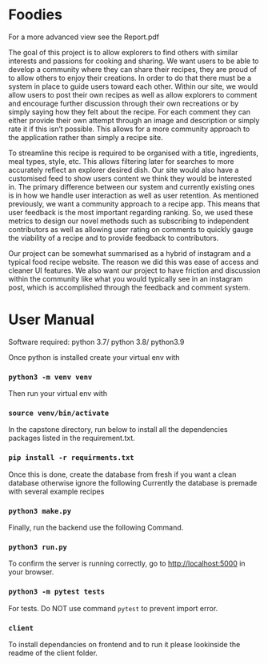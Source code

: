 ﻿# Foodies 

For a more advanced view see the Report.pdf

The goal of this project is to allow explorers to find others with similar interests
and passions for cooking and sharing. We want users to be able to develop a
community where they can share their recipes, they are proud of to allow
others to enjoy their creations. In order to do that there must be a system in
place to guide users toward each other. Within our site, we would allow users
to post their own recipes as well as allow explorers to comment and
encourage further discussion through their own recreations or by simply
saying how they felt about the recipe. For each comment they can either
provide their own attempt through an image and description or simply rate it if
this isn’t possible. This allows for a more community approach to the
application rather than simply a recipe site.

To streamline this recipe is required to be organised with a title, ingredients,
meal types, style, etc. This allows filtering later for searches to more
accurately reflect an explorer desired dish. Our site would also have a
customised feed to show users content we think they would be interested in.
The primary difference between our system and currently existing ones is in
how we handle user interaction as well as user retention. As mentioned
previously, we want a community approach to a recipe app. This means that
user feedback is the most important regarding ranking. So, we used these
metrics to design our novel methods such as subscribing to independent
contributors as well as allowing user rating on comments to quickly gauge the
viability of a recipe and to provide feedback to contributors.

Our project can be somewhat summarised as a hybrid of instagram and a
typical food recipe website. The reason we did this was ease of access and
cleaner UI features. We also want our project to have friction and discussion
within the community like what you would typically see in an instagram post,
which is accomplished through the feedback and comment system.

# User Manual

Software required: python 3.7/ python 3.8/ python3.9

Once python is installed create your virtual env with 

### `python3 -m venv venv`

Then run your virtual env with 

### `source venv/bin/activate`

In the capstone directory, run below to install all the dependencies packages listed in the requirement.txt.

### `pip install -r requirments.txt`

Once this is done, create the database from fresh if you want a clean database otherwise ignore the following
Currently the database is premade with several example recipes 

### `python3 make.py`

Finally, run the backend use the following Command.

### `python3 run.py`

To confirm the server is running correctly, go to [http://localhost:5000](http://localhost:5000) in your browser.

### `python3 -m pytest tests`

For tests. Do NOT use command `pytest` to prevent import error.

### `client`

To install dependancies on frontend and to run it please lookinside the readme of the client folder.
